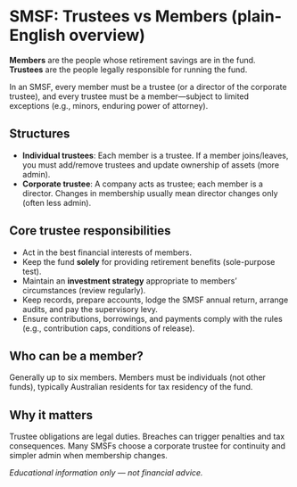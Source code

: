 # SMSF: Trustees vs Members (plain-English overview)

**Members** are the people whose retirement savings are in the fund.  
**Trustees** are the people legally responsible for running the fund.

In an SMSF, every member must be a trustee (or a director of the corporate trustee), and every trustee must be a member—subject to limited exceptions (e.g., minors, enduring power of attorney).

## Structures
- **Individual trustees**: Each member is a trustee. If a member joins/leaves, you must add/remove trustees and update ownership of assets (more admin).
- **Corporate trustee**: A company acts as trustee; each member is a director. Changes in membership usually mean director changes only (often less admin).

## Core trustee responsibilities
- Act in the best financial interests of members.
- Keep the fund **solely** for providing retirement benefits (sole-purpose test).
- Maintain an **investment strategy** appropriate to members’ circumstances (review regularly).
- Keep records, prepare accounts, lodge the SMSF annual return, arrange audits, and pay the supervisory levy.
- Ensure contributions, borrowings, and payments comply with the rules (e.g., contribution caps, conditions of release).

## Who can be a member?
Generally up to six members. Members must be individuals (not other funds), typically Australian residents for tax residency of the fund.

## Why it matters
Trustee obligations are legal duties. Breaches can trigger penalties and tax consequences. Many SMSFs choose a corporate trustee for continuity and simpler admin when membership changes.

*Educational information only — not financial advice.*

